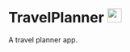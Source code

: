 # TravelPlanner <img src="https://i.ytimg.com/vi/GTGsPkaDGOQ/maxresdefault.jpg" height="28">
A travel planner app.

